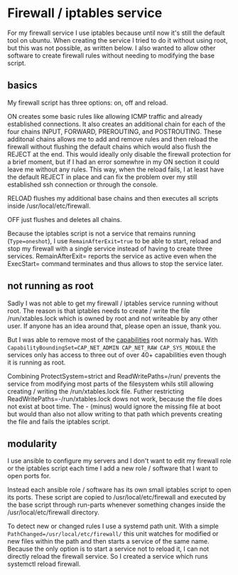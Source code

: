 # Firewall / iptables service

For my firewall service I use iptables because until now it's still the default tool on ubuntu. When creating the service I tried to do it without using root, but this was not possible, as written below. I also wanted to allow other software to create firewall rules without needing to modifying the base script.

## basics

My firewall script has three options: on, off and reload.

ON creates some basic rules like allowing ICMP traffic and already established connections. It also creates an additional chain for each of the four chains INPUT, FORWARD, PREROUTING, and POSTROUTING. These additonal chains allows me to add and remove rules and then reload the firewall without flushing the default chains which would also flush the REJECT at the end. This would ideally only disable the firewall protection for a brief moment, but if I had an error somewhre in my ON section it could leave me without any rules. This way, when the reload fails, I at least have the default REJECT in place and can fix the problem over my still established ssh connection or through the console.

RELOAD flushes my additional base chains and then executes all scripts inside /usr/local/etc/firewall.

OFF just flushes and deletes all chains.

Because the iptables script is not a service that remains running (`Type=oneshot`), I use `RemainAfterExit=true` to be able to start, reload and stop my firewall with a single service instead of having to create three services. RemainAfterExit= reports the service as active even when the ExecStart= command terminates and thus allows to stop the service later.

## not running as root

Sadly I was not able to get my firewall / iptables service running without root. The reason is that iptables needs to create / write the file /run/xtables.lock which is owned by root and not writeable by any other user. If anyone has an idea around that, please open an issue, thank you.

But I was able to remove most of the [capabilities](https://man7.org/linux/man-pages/man7/capabilities.7.html) root normaly has. With `CapabilityBoundingSet=CAP_NET_ADMIN CAP_NET_RAW CAP_SYS_MODULE` the services only has access to three out of over 40+ capabilities even though it is running as root.

Combining ProtectSystem=strict and ReadWritePaths=/run/ prevents the service from modifying most parts of the filesystem whils still allowing creating / writing the /run/xtables.lock file. Futher restricting ReadWritePaths=-/run/xtables.lock dows not work, because the file does not exist at boot time. The - (minus) would ignore the missing file at boot but would than also not allow writing to that path which prevents creating the file and fails the iptables script.

## modularity

I use ansible to configure my servers and I don't want to edit my firewall role or the iptables script each time I add a new role / software that I want to open ports for.

Instead each ansible role / software has its own small iptables script to open its ports. These script are copied to /usr/local/etc/firewall and executed by the base script through run-parts whenever something changes inside the /usr/local/etc/firewall directory.

To detect new or changed rules I use a systemd path unit. With a simple `PathChanged=/usr/local/etc/firewall/` this unit watches for modified or new files within the path and then starts a service of the same name. Because the only option is to start a service not to reload it, I can not directly reload the firewall service. So I created a service which runs systemctl reload firewall.
